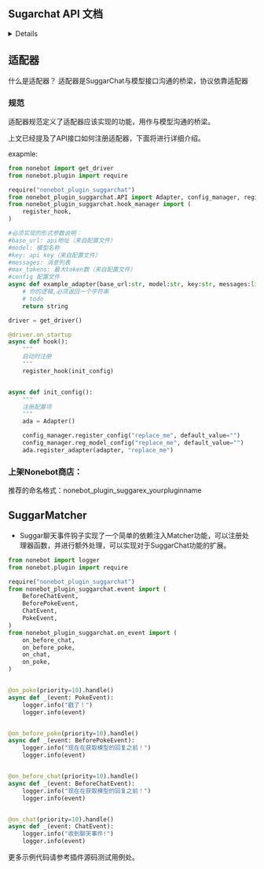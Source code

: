 ## Sugarchat API 文档

<details>

## Config 类

### get_config()
**参数**  
- `value` (str | None): 配置键（可选）

**返回**  
- dict | Any: 所有配置字典或指定键的值

**异常**  
- KeyError: 指定键不存在时抛出

---

### set_config()
**参数**  
- `key` (str): 配置键
- `value` (str): 配置值

---

### add_model()
**参数**  
- `file_name` (str): 模型文件名（不带后缀）
- `data` (dict): 模型配置数据

**异常**  
- FileExistsError: 模型文件已存在时抛出

---

### get_models()
**返回**  
- list: 模型列表

---

### reg_config()
**参数**  
- `key` (str): 配置项名

**异常**  
- Exception: 配置项已存在时抛出

---

### reg_model_config()
**参数**  
- `key` (str): 配置项名

**异常**  
- Exception: 配置项已存在时抛出

---

## Adapter 类

### register_adapter()
**参数**  
- `func` (Callable): 适配器函数
- `protocol` (str): 协议名称

**异常**  
- TypeError: 适配器不可调用时抛出
- ValueError: 协议适配器已存在时抛出

---

## Menu 类

### reg_menu()
**参数**  
- `cmd_name` (str): 命令名称
- `describe` (str): 描述文本

**返回**  
- Menu: 支持链式调用的实例

---

## Admin 类

### send_with()
**参数**  
- `msg` (str): 消息内容

**返回**  
- Admin: 支持链式调用的实例

---

### send_error()
**参数**  
- `msg` (str): 错误消息内容

**返回**  
- Admin: 支持链式调用的实例

---

### is_admin()
**参数**  
- `user_id` (int): 用户ID

**返回**  
- bool: 管理员状态

---

### add_admin()
**参数**  
- `user_id` (int): 用户ID

**返回**  
- Admin: 支持链式调用的实例

---

### set_admin_group()
**参数**  
- `group_id` (int): 群组ID

**返回**  
- Admin: 支持链式调用的实例

---

## Chat 类

### get_msg()
**参数**  
- `prompt` (str): 提示词
- `message` (list): 消息列表

**返回**  
- Any: LLM响应内容

---

### get_msg_on_list()
**参数**  
- `message` (list): 消息列表

**返回**  
- Any: LLM响应内容

</details>

## 适配器
什么是适配器？
适配器是SuggarChat与模型接口沟通的桥梁，协议依靠适配器
### 规范
适配器规范定义了适配器应该实现的功能，用作与模型沟通的桥梁。

上文已经提及了API接口如何注册适配器，下面将进行详细介绍。

exapmle:

```python
from nonebot import get_driver
from nonebot.plugin import require

require("nonebot_plugin_suggarchat")
from nonebot_plugin_suggarchat.API import Adapter, config_manager, register_hook
from nonebot_plugin_suggarchat.hook_manager import (
    register_hook,
)

#必须实现的形式参数说明：
#base_url: api地址（来自配置文件）
#model: 模型名称
#key: api key（来自配置文件）
#messages: 消息列表
#max_tokens: 最大token数（来自配置文件）
#config 配置文件
async def example_adapter(base_url:str, model:str, key:str, messages:list, max_tokens:int, config:dict)->str:
    # 你的逻辑,必须返回一个字符串
    # todo
    return string

driver = get_driver()

@driver.on_startup
async def hook():
    """
    启动时注册
    """
    register_hook(init_config)


async def init_config():
    """
    注册配置项
    """
    ada = Adapter()

    config_manager.register_config("replace_me", default_value="")
    config_manager.reg_model_config("replace_me", default_value="")
    ada.register_adapter(adapter, "replace_me")

```

### 上架Nonebot商店：
推荐的命名格式：nonebot_plugin_suggarex_yourpluginname


## SuggarMatcher
- Suggar聊天事件钩子实现了一个简单的依赖注入Matcher功能，可以注册处理器函数，并进行额外处理，可以实现对于SuggarChat功能的扩展。
```python
from nonebot import logger
from nonebot.plugin import require

require("nonebot_plugin_suggarchat")
from nonebot_plugin_suggarchat.event import (
    BeforeChatEvent,
    BeforePokeEvent,
    ChatEvent,
    PokeEvent,
)
from nonebot_plugin_suggarchat.on_event import (
    on_before_chat,
    on_before_poke,
    on_chat,
    on_poke,
)


@on_poke(priority=10).handle()
async def _(event: PokeEvent):
    logger.info("戳了！")
    logger.info(event)


@on_before_poke(priority=10).handle()
async def _(event: BeforePokeEvent):
    logger.info("现在在获取模型的回复之前！")
    logger.info(event)


@on_before_chat(priority=10).handle()
async def _(event: BeforeChatEvent):
    logger.info("现在在获取模型的回复之前！")
    logger.info(event)


@on_chat(priority=10).handle()
async def _(event: ChatEvent):
    logger.info("收到聊天事件!")
    logger.info(event)


```
更多示例代码请参考插件源码测试用例处。